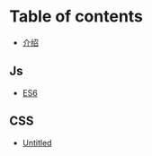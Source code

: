 # Table of contents

* [介绍](README.md)

## Js

* [ES6](js/untitled.md)

## CSS

* [Untitled](css/untitled.md)

